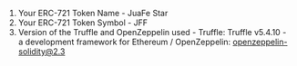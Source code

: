 1) Your ERC-721 Token Name - JuaFe Star
2) Your ERC-721 Token Symbol - JFF
3) Version of the Truffle and OpenZeppelin used - Truffle: Truffle v5.4.10 - a development framework for Ethereum / OpenZeppelin: openzeppelin-solidity@2.3